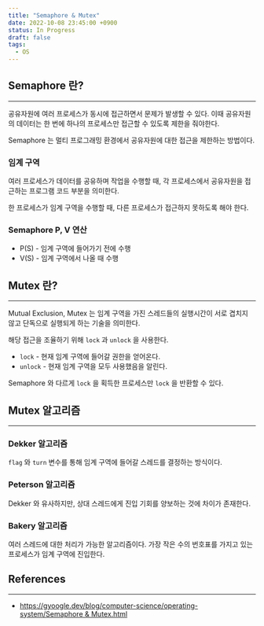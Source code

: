```yaml
---
title: "Semaphore & Mutex"
date: 2022-10-08 23:45:00 +0900
status: In Progress
draft: false
tags:
  - OS
---
```

## Semaphore 란?
---
공유자원에 여러 프로세스가 동시에 접근하면서 문제가 발생할 수 있다. 이때 공유자원의 데이터는 한 번에 하나의 프로세스만 접근할 수 있도록 제한을 줘야한다.

Semaphore 는 멀티 프로그래밍 환경에서 공유자원에 대한 접근을 제한하는 방법이다.

### 임계 구역

여러 프로세스가 데이터를 공유하며 작업을 수행할 때, 각 프로세스에서 공유자원을 접근하는 프로그램 코드 부분을 의미한다.

한 프로세스가 임계 구역을 수행할 때, 다른 프로세스가 접근하지 못하도록 해야 한다.

### Semaphore P, V 연산

- P(S) - 임계 구역에 들어가기 전에 수행
- V(S) - 임계 구역에서 나올 때 수행

## Mutex 란?
---
Mutual Exclusion, Mutex 는 임계 구역을 가진 스레드들의 실행시간이 서로 겹치지 않고 단독으로 실행되게 하는 기술을 의미한다.

해당 접근을 조율하기 위해 `lock` 과 `unlock` 을 사용한다.

- `lock` - 현재 임계 구역에 들어갈 권한을 얻어온다.
- `unlock` - 현재 임계 구역을 모두 사용했음을 알린다.

Semaphore 와 다르게 `lock` 을 획득한 프로세스만 `lock` 을 반환할 수 있다.

## Mutex 알고리즘
---
### Dekker 알고리즘

`flag` 와 `turn` 변수를 통해 임계 구역에 들어갈 스레드를 결정하는 방식이다.

### Peterson 알고리즘

Dekker 와 유사하지만, 상대 스레드에게 진입 기회를 양보하는 것에 차이가 존재한다.

### Bakery 알고리즘

여러 스레드에 대한 처리가 가능한 알고리즘이다. 가장 작은 수의 번호표를 가지고 있는 프로세스가 임계 구역에 진입한다.

## References
---
- [https://gyoogle.dev/blog/computer-science/operating-system/Semaphore & Mutex.html](https://gyoogle.dev/blog/computer-science/operating-system/Semaphore%20&%20Mutex.html)
